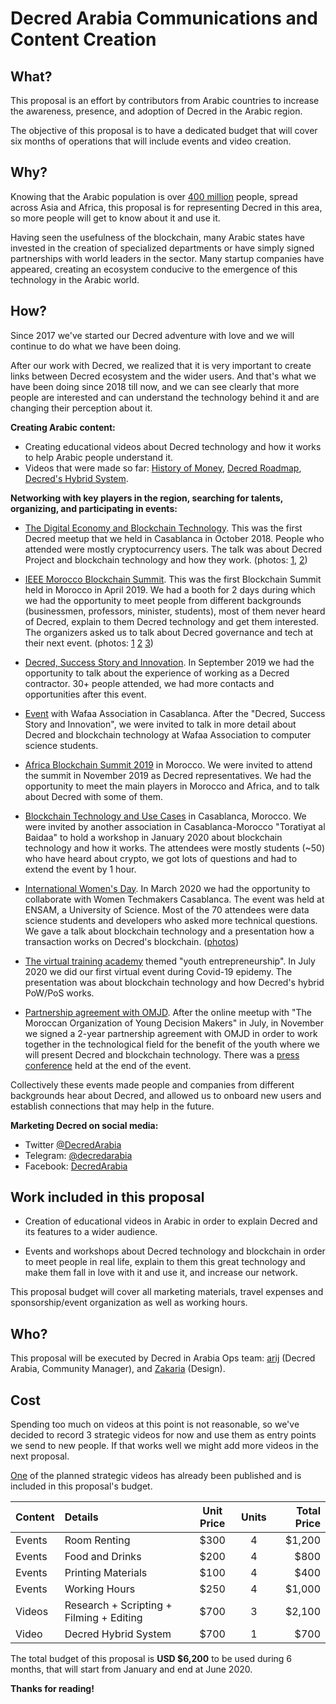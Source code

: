 # Decred Arabia Communications and Content Creation

## What?

This proposal is an effort by contributors from Arabic countries to increase the awareness, presence, and adoption of Decred in the Arabic region.

The objective of this proposal is to have a dedicated budget that will cover six months of operations that will include events and video creation.

## Why?

Knowing that the Arabic population is over [400 million](https://en.wikipedia.org/wiki/List_of_countries_where_Arabic_is_an_official_language) people, spread across Asia and Africa, this proposal is for representing Decred in this area, so more people will get to know about it and use it.

Having seen the usefulness of the blockchain, many Arabic states have invested in the creation of specialized departments or have simply signed partnerships with world leaders in the sector. Many startup companies have appeared, creating an ecosystem conducive to the emergence of this technology in the Arabic world.

## How?

Since 2017 we've started our Decred adventure with love and we will continue to do what we have been doing.

After our work with Decred, we realized that it is very important to create links between Decred ecosystem and the wider users. And that's what we have been doing since 2018 till now, and we can see clearly that more people are interested and can understand the technology behind it and are changing their perception about it.

**Creating Arabic content:**

* Creating educational videos about Decred technology and how it works to help Arabic people understand it.
* Videos that were made so far: [History of Money](https://youtu.be/OFONdBbYbBc), [Decred Roadmap](https://youtu.be/_7Ae_Klwqo0), [Decred's Hybrid System](https://youtu.be/k6xXL_ttSDI).

**Networking with key players in the region, searching for talents, organizing, and participating in events:**

* [The Digital Economy and Blockchain Technology](https://www.facebook.com/events/241045786567334/). This was the first Decred meetup that we held in Casablanca in October 2018. People who attended were mostly cryptocurrency users. The talk was about Decred Project and blockchain technology and how they work. (photos: [1](https://twitter.com/in_insaf/status/1056252398476423168), [2](https://www.facebook.com/permalink.php?story_fbid=1884165438286394&id=1836611206375151))

* [IEEE Morocco Blockchain Summit](http://blockchainsummit.ma/). This was the first Blockchain Summit held in Morocco in April 2019. We had a booth for 2 days during which we had the opportunity to meet people from different backgrounds (businessmen, professors, minister, students), most of them never heard of Decred, explain to them Decred technology and get them interested. The organizers asked us to talk about Decred governance and tech at their next event. (photos: [1](https://twitter.com/DecredArabia/status/1121011670808240128) [2](https://twitter.com/DecredArabia/status/1121160292333965313) [3](https://twitter.com/DecredArabia/status/1121695331253673984))

* [Decred, Success Story and Innovation](https://github.com/decredcommunity/events/blob/master/reports/20190921-decred-meetup-casablanca-morocco.md). In September 2019 we had the opportunity to talk about the experience of working as a Decred contractor. 30+ people attended, we had more contacts and opportunities after this event.

* [Event](https://github.com/decredcommunity/events/blob/master/reports/20191020-wafaa-casablanca-morocco.md) with Wafaa Association in Casablanca. After the "Decred, Success Story and Innovation", we were invited to talk in more detail about Decred and blockchain technology at Wafaa Association to computer science students.

* [Africa Blockchain Summit 2019](https://github.com/decredcommunity/events/blob/master/reports/20191121-africa-blockchain-summit-rabat-morocco.md) in Morocco. We were invited to attend the summit in November 2019 as Decred representatives. We had the opportunity to meet the main players in Morocco and Africa, and to talk about Decred with some of them.

* [Blockchain Technology and Use Cases](https://github.com/decredcommunity/events/blob/master/reports/20200124-blockchain-technology-and-use-cases-casablanca-morocco.md) in Casablanca, Morocco. We were invited by another association in Casablanca-Morocco "Toratiyat al Baidaa" to hold a workshop in January 2020 about blockchain technology and how it works. The attendees were mostly students (~50) who have heard about crypto, we got lots of questions and had to extend the event by 1 hour.

* [International Women's Day](https://www.meetup.com/fr-FR/GDGCasablanca/events/268661463/). In March 2020 we had the opportunity to collaborate with Women Techmakers Casablanca. The event was held at ENSAM, a University of Science. Most of the 70 attendees were data science students and developers who asked more technical questions. We gave a talk about blockchain technology and a presentation how a transaction works on Decred's blockchain. ([photos](https://www.flickr.com/photos/187387360@N04/albums/72157713440754483))

* [The virtual training academy](https://github.com/decredcommunity/events/blob/master/reports/20200708-virtual-training-academy-internet.md) themed "youth entrepreneurship". In July 2020 we did our first virtual event during Covid-19 epidemy. The presentation was about blockchain technology and how Decred's hybrid PoW/PoS works.

* [Partnership agreement with OMJD](https://decredcommunity.github.io/events/index/20201128.1). After the online meetup with "The Moroccan Organization of Young Decision Makers" in July, in November we signed a 2-year partnership agreement with OMJD in order to work together in the technological field for the benefit of the youth where we will present Decred and blockchain technology. There was a [press conference](https://youtu.be/2gI_RRdIJ5U) held at the end of the event.

Collectively these events made people and companies from different backgrounds hear about Decred, and allowed us to onboard new users and establish connections that may help in the future.

**Marketing Decred on social media:**

* Twitter [@DecredArabia](https://twitter.com/DecredArabia)
* Telegram: [@decredarabia](https://t.me/decredarabia)
* Facebook: [DecredArabia](https://www.facebook.com/DecredArabia)

## Work included in this proposal

* Creation of educational videos in Arabic in order to explain Decred and its features to a wider audience.

* Events and workshops about Decred technology and blockchain in order to meet people in real life, explain to them this great technology and make them fall in love with it and use it, and increase our network.

This proposal budget will cover all marketing materials, travel expenses and sponsorship/event organization as well as working hours.

## Who?

This proposal will be executed by Decred in Arabia Ops team: [arij](https://twitter.com/in_insaf) (Decred Arabia, Community Manager), and [Zakaria](https://twitter.com/aithzakaria1) (Design).

## Cost

Spending too much on videos at this point is not reasonable, so we've decided to record 3 strategic videos for now and use them as entry points we send to new people. If that works well we might add more videos in the next proposal.

[One](https://youtu.be/k6xXL_ttSDI) of the planned strategic videos has already been published and is included in this proposal's budget.

Content |                  Details                   | Unit Price | Units | Total Price
:-------|:-------------------------------------------|:----------:|:-----:|------------:
Events  |                    Room Renting            |    $300    |   4   |      $1,200
Events  |                    Food and Drinks         |    $200    |   4   |        $800
Events  |                    Printing Materials      |    $100    |   4   |        $400
Events  |                    Working Hours           |    $250    |   4   |      $1,000
Videos  |  Research + Scripting + Filming + Editing  |    $700    |   3   |      $2,100
Video   |  Decred Hybrid System                      |    $700    |   1   |        $700 

The total budget of this proposal is **USD $6,200** to be used during 6 months, that will start from January and end at June 2020.

**Thanks for reading!**

